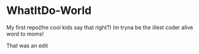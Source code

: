 # WhatItDo-World
My first repo(the cool kids say that right?)
Im tryna be the illest coder alive word to moms!

That was an edit 

